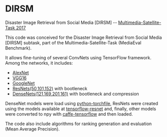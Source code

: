 # DIRSM
Disaster Image Retrieval from Social Media [DIRSM] -- [Multimedia-Satellite-Task 2017](http://www.multimediaeval.org/mediaeval2017/multimediasatellite/)

This code was conceived for the Disaster Image Retrieval from Social Media [DIRSM] subtask, part of the Multimedia-Satellite-Task (MediaEval Benchmark).

It allows fine-tuning of several ConvNets using TensorFlow framework.
Among the networks, it includes:

  - [AlexNet](https://papers.nips.cc/paper/4824-imagenet-classification-with-deep-convolutional-neural-networks)
  - [VGG16](https://arxiv.org/abs/1409.1556)
  - [GoogleNet](https://arxiv.org/abs/1409.4842)
  - [ResNets(50,101,152)](https://arxiv.org/abs/1512.03385) with bootleneck
  - [DenseNets(121,169,201,161)](https://arxiv.org/abs/1608.06993) with bootleneck and compression

DenseNet models were load using [python-torchfile](https://github.com/bshillingford/python-torchfile), ResNets were created using the models available at [tensorflow-resnet](https://github.com/ry/tensorflow-resnet) and, finally, other models were converted to npy with [caffe-tensorflow](https://github.com/ethereon/caffe-tensorflow) and then loaded.

The code also include algorithms for ranking generation and evaluation (Mean Average Precision).
